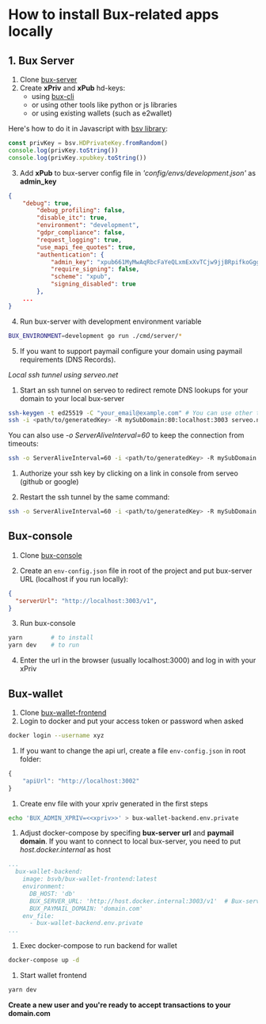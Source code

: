 # How to install Bux-related apps locally


## 1. Bux Server

1. Clone [bux-server](https://github.com/BuxOrg/bux-server)
2. Create **xPriv** and **xPub** hd-keys:
    * using [bux-cli](https://github.com/BuxOrg/bux-cli)
    * or using other tools like python or js libraries
    * or using existing wallets (such as e2wallet)

Here's how to do it in Javascript with [bsv library](https://www.npmjs.com/package/bsv):

```javascript
const privKey = bsv.HDPrivateKey.fromRandom()
console.log(privKey.toString())
console.log(privKey.xpubkey.toString())
```

3. Add **xPub** to bux-server config file in *'config/envs/development.json'* as **admin_key**
```json
{
    "debug": true,
        "debug_profiling": false,
        "disable_itc": true,
        "environment": "development",
        "gdpr_compliance": false,
        "request_logging": true,
        "use_mapi_fee_quotes": true,
        "authentication": {
            "admin_key": "xpub661MyMwAqRbcFaYeQLxmExXvTCjw9jjBRpifkoGggkAitXNNjva4TStLJuYjjEmU4AzXRPGwoECjXo3Rgqg8zQqW6UPVfkKtsrogGBw8xz7",
            "require_signing": false,
            "scheme": "xpub",
            "signing_disabled": true
        },
    ...
}
```

4. Run bux-server with development environment variable

```bash
BUX_ENVIRONMENT=development go run ./cmd/server/*
```

5. If you want to support paymail configure your domain using paymail requirements (DNS Records).

*Local ssh tunnel using serveo.net*

1. Start an ssh tunnel on serveo to redirect remote DNS lookups for your domain to your local bux-server
```bash
ssh-keygen -t ed25519 -C "your_email@example.com" # You can use other tools (like Secretive) to generate ssh keys
ssh -i <path/to/generatedKey> -R mySubDomain:80:localhost:3003 serveo.net # Here you put your domain info
```

You can also use *-o ServerAliveInterval=60* to keep the connection from timeouts:
```bash
ssh -o ServerAliveInterval=60 -i <path/to/generatedKey> -R mySubDomain:80:localhost:3003 serveo.net
```

1. Authorize your ssh key by clicking on a link in console from serveo (github or google)

2. Restart the ssh tunnel by the same command:
```bash
ssh -o ServerAliveInterval=60 -i <path/to/generatedKey> -R mySubDomain:80:localhost:3003 serveo.net
```


## Bux-console

1. Clone [bux-console](https://github.com/BuxOrg/bux-console)

2. Create an `env-config.json` file in root of the project and put bux-server URL (localhost if you run locally):
```json
{
  "serverUrl": "http://localhost:3003/v1",
}
```

3. Run bux-console
```bash
yarn        # to install
yarn dev    # to run
```

4. Enter the url in the browser (usually localhost:3000) and log in with your xPriv


## Bux-wallet

1. Clone [bux-wallet-frontend](https://github.com/bitcoin-sv/bux-wallet-frontend)
2. Login to docker and put your access token or password when asked
```bash
docker login --username xyz
```
1. If you want to change the api url, create a file `env-config.json` in root folder:
```js
{
    "apiUrl": "http://localhost:3002"
}
```
1. Create env file with your xpriv generated in the first steps
```bash
echo 'BUX_ADMIN_XPRIV=<<xpriv>>' > bux-wallet-backend.env.private 
```
1. Adjust docker-compose by specifing **bux-server url** and **paymail domain**. If you want to connect to local bux-server, you need to put *host.docker.internal* as host
```yaml
...
  bux-wallet-backend:
    image: bsvb/bux-wallet-frontend:latest
    environment:
      DB_HOST: 'db'
      BUX_SERVER_URL: 'http://host.docker.internal:3003/v1'  # Bux-server address here (remember about port 3003 and 'v1')
      BUX_PAYMAIL_DOMAIN: 'domain.com'
    env_file:
      - bux-wallet-backend.env.private
...
```
1. Exec docker-compose to run backend for wallet
```bash
docker-compose up -d
```
1. Start wallet frontend
```bash
yarn dev
```
**Create a new user and you're ready to accept transactions to your domain.com**
